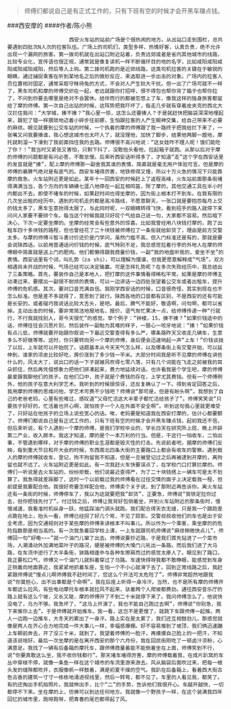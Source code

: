 > 师傅们都说自己是有正式工作的，只有下班有空的时候才会开黑车赚点钱。

###西安摩的
####作者/陈小熊

						西安火车站的站前广场是个很热闹的地方。从出站口走到围栏，总共要遇到四批次N人次的拉客队伍。广场上的司机们，类型多样，热情好客，认真负责，绝不允许出现一个漏网的旅客。第一拨司机就在出站口附近站着，负责远郊或者是省内其他城市的线路，比较专业化，宣传语也很正规，通常就是像复读机一样不断循环目的地的名字，比如咸阳咸阳咸阳咸阳咸阳咸阳，然后等人上钩。第二拨司机跑的是近郊线路，这类司机拉客的关键在于敏锐的眼睛，通过捕捉乘客在听到某地名之后的微妙反应，来选取进一步出击的对象。广场内的拉客人员位置相对固定，通常采取守株待兔的方式，不会对人产生较大干扰。但一出了广场可就不一样了，黑车司机和摩的师傅交织在一起，老远就跟你打招呼，恨不得包也帮你背了箱子也帮你拉了，不问到你要去哪里是绝对不会罢休。结伴而行的都被忽悠上了车，像我这样的独身旅客都留给了摩的师傅。第一次自己出站的时候，这阵势把我吓坏了，每走几步就有穿着皮夹克的西北大汉拦住我问：“大学城，揍不揍？”我心里一惊，这怎么还要揍人？于是就赶快把脑袋深深地埋起来，跟犯了错一样猥琐地迈着小碎步往前挪，生怕跟拉客的人产生眼神交集，给自己带来不必要的麻烦。眼见就要到公交车站的时候，一个执着的摩的师傅跟了我一路终于把我给拦下来了，一张嘴又问我要揍谁，我心想这城市也太吓人了，就没理他，加快了脚步，结果他两脚一蹬地，摩托就刺溜一下滑到了我前面挡住我的去路。师傅很不高兴地说：“这女娃咋不理人呢！饿们能吃了你？！”我当时又紧张又害怕，只剩下抖了，没敢抬头看他，拉起箱子就跑。从那以后对于摩的师傅的问题都是有问必答，不敢怠慢。后来听西安话听得多了，才知道“走”这个字在西安话里的发音就是“揍”，配上摩的师傅那一副舍我其谁的表情，简直就是毫无用户体验可言。但是摩的师傅的暴脾气绝对是有底气的。西安车堵得厉害，地铁修得又慢，所以十万火急的情况下只能靠摩的救急。火车站附近更是如此。某年十一回西安的时候赶上了返程高峰，火车站前面那条街堵得满满当当，各个方向的车辆横七竖八地停在一起互相鸣笛，除了摩的，其他交通工具在半小时内都出不去。即使不堵车的时候，如果赶时间也得坐摩的，因为街上根本打不到车。在我有限的几次坐出租的经历中，遇到的司机走的都是高冷路线，不愿意聊天，一张口就是要抱怨每月上交的钱太多了，黑车生意抢得太狠了。与此同时呢，一双眼睛转得飞快，看到招手的路人就停下来问问人家要不要拼个车。每当这个时候我就只好叹个气给自己说一句，大家都不容易。然后暗下决心，下次一定要坐摩的。坐摩的经常会有些意外的惊喜。比如我曾经用八块钱打摩的，跑了出租车四十多块钱的路程，但也曾经花了二十块钱被师傅拉了一条街就给卸货了，理由是前方交警太多。与摩的师傅斗智斗勇讨价还价是门学问，虽然门槛不高，但入门标准还是有的，那就是要会说陕西话。以前用普通话问价钱的时候，底气特别不足，我总感觉拉着行李的外地人在摩的师傅眼中简直就是送上门的肥肉。他们都懒得跟我商量价钱，一副“我的地盘听我的，爱坐不坐”的表情。西安话里有个词，叫扎势（za shi），可以理解为摆谱，但我更愿意解释成“气场”。双方相遇尚未开战的时候，气场已经可以决定输赢。可是怎样扎势呢？在多次失败经历中，我总结出了三条策略。首先，要装作自己是本地人，把打摩的这件事情看得稀松平常。如果是摩的师傅主动凑过来，要摆出一副很不耐烦的表情，可以一边讲话一边四处张望着公交车或者出租车，提升师傅的危机感。其次，要对口音充满自信。我刚学西安话的时候，口音很奇怪，其实到现在也不怎么标准。但是差不多就得了，意思到了就行。陕西各地的口音都有区别，不是西安的还有可能是长安的，或者碰巧我说话比较大舌头，是吧。最后，脾气不能好，敬语啊，问句啊，都可以省掉。主动出击的时候，要非常简洁地报地名，报价，语气匆忙果决一点，给师傅传递一种“行就行，不行我就找别人，哥今天很忙”的感觉。举个例子：“钟楼，15，揍不揍？”如果价钱适中的话，师傅往往会沉思片刻，然后装作一副勉为其难的样子，一狠心一咬牙地说：“揍！”如果价钱有点儿低，师傅就要开始跟你叙说一下最近交警查得有多么严，哪条路昨天又收走几辆车，生意多么不好做等等。这时，你只要转向另一个摩的师傅，身后便会迅速响起一声“上车！”价钱谈拢了以后，上车就可以开始侃了。话题基本从今天天气怎么样，以及哪条街上有交警开始，可以延伸到，谁家的凉皮比较好吃，房价涨到了多少钱一平米。大部分时间我是听不见摩的师傅在讲些什么的，风太大了，说出口的话一下子就被风吹得七零八落，只有几个词能在飞走之前被我的耳朵抓住，然后再凭借想象力把他们拼凑起来，费力地延续对话。也许看我是个学生吧，摩的师傅最爱跟我聊他们的孩子。在他们口中，孩子就是个费钱的存在，上学尤其费钱。但有一个师傅例外，他的孩子在意大利学艺术。我听到的时候很惊讶，还反复确认了一下。得到肯定回答之后，我用摩的师傅的思维问他，学艺术可费不少钱吧？师傅说“那可是，但是有盼头啊”。我想到了自己的老爸老妈，心里有些难过，感叹道“父母忙活这大半辈子都忙活给孩子了”。师傅笑笑说“只要孩子好好的，忙活着也开心啊，就怕孩子一个人在外面不安全啊”。听到这句我心里就更难受了，只好站在他孩子的立场上说些宽心的话。唉，老妈要是知道我在西安打摩的，估计心都要颤了。师傅们都说自己是有正式工作的，只有下班有空的时候才会开黑车赚点钱，起初我还不信，但后来听说，有个人遇到一个摩的师傅，是我们学校毕业的，学长白天在研究所上班，晚上开辟第二产业，收入颇丰。我这才知道，摩的是个一本万利的行当。但是，干这行一怕收车，二怕出事，不管遇到哪样，对于摩的师傅的职业生涯都是毁灭性的打击。先说前者吧，据摩的师傅们反映，每到重大节日和开大会的时候，东西南北四条大街的主要路口上都会有收车的警察。遇到载人的摩的师傅就收车，登记，拘不拘留我不知道，但是一旦被登记过之后再被逮到开摩的，离拘留也就不远了。火车站附近更是如此。有一次我赶火车快要误点了，在学校门口打算拦摩的。师傅们一听说是去火车站的，纷纷拒载，他们说最近查得严，为了二十块钱搭上一辆车可是太不划算了。我急得就差跺脚了，这时一个以前载过我的师傅看在过往交情的面子上决定载我一程，但前提是我要配合他。我很好奇要怎样配合他，师傅卖个关子说，到了那附近再告诉你。离火车站还有一条街的时候，师傅停车了，我以为这就要把我“卸货”，正要急，师傅说“我铁定拉你过去，但你把钱先付了”。付过钱之后，师傅让我背好包侧着坐，开到火车站附近的那条街时，慢慢减速，我看准时机纵身一跃，他猛踩油门调头就跑。我们配合得天衣无缝，只是我一个踉跄差点跪在地上，抬头一看，师傅已经拐了好几个弯，不见了踪影。交警叔叔收他们的车也是出于安全考虑，因为交通规则对于某些摩的师傅来讲根本不叫事儿。所以作为一个乘客，乘坐摩的的危险指数那是相当高的。有一次我急着回学校上课，一上车就跟司机师傅说“麻烦稍微快点儿”，师傅回一句“好嘞~~~”就一个油门儿窜了出去。师傅说要抄近路，于是我们首先钻进了一个菜市场，人潮涌动外加满地菜叶子的路况，硬是被师傅的大嗓门儿吼出一条路。而后我们进了大马路，在车流中逆行了大半条街，狭路相逢中与各种车擦肩而过的感觉太瘆人了。眼见到了路口，我正要松口气，师傅又一个油门儿就斜着穿过了马路。车速快得呀我都不敢睁眼，能感觉到车身正侧着向地面靠近，我紧紧地抓着车座，生怕一个不小心就滑下去了。回到正常线路之后，我赶紧跟师傅说“慢点儿啊师傅我不赶时间了，您这么个开法可太危险了”。师傅非常超然地跟我说“你莫担心，出不出事都是个命啊”。我在后座上听得一身冷汗。当然，也不是所有摩的师傅开车都这么拉风，有些电动摩托车根本就拉风不起来，驮着两个人爬坡都费劲。通往西安音乐厅的路上就有这么个坡，又长又陡，摩的师傅开了不到二十米就停下来了。我问师傅怎么了，他说快没电了，马力不够。我急坏了，“这马上开演了，我也不能自己跑过去啊”，师傅说“你别急，我下来推你上去”。于是师傅就开始推车。我一看，这岂不是更慢了，就跳下车跟师傅一起推。两人一边跑一边推车，大冬天的累出了一身汗。路上实在是太累了，我们还互相鼓劲儿，那感觉就像是两人在齐心合力地完成一件大事儿一样，幸福感爆棚。好不容易推到了坡顶，我们俩迅速蹦上车朝前奔去，开了没三十米，就到了。我望着师傅的一脸汗，再摸摸自己脸上的一把汗，不知道该说啥好。最后一次坐摩的是在离开西安的那个六月份，我在回民街刚吃了一顿卤汁凉粉，心满意足。我找了一辆有后备箱的摩托车，跟师傅商量着能不能倒着坐在上面，师傅笑到不行，说“你要真敢这么坐，我不收你钱都行”。那天堵车堵得厉害，摩的师傅载着我，在成片趴窝的车丛中穿梭不停，就像一条鱼一样在这个城市的车流里游来游去。风从脑袋后面吹过来，把每一根头发的缝隙都吹开，衣服像帆一样鼓着，满是初夏干燥的空气。我趴在后备箱上，看着西大街古色古香的建筑一寸寸一栋栋地涌进视线里，然后一转弯，都不见了。车里的人看见我，都笑了。有的还掏出手机拍照片。我就伸出手，比个“二”的手势，告诉他们我很开心。车越开越快，一切都停不下来。坐在摩的上，仿佛可以到达任何地方。我就像一个野孩子一样，在这个装满我四年回忆的城市里，跑呀跑呀，把青春的尾巴都带起了风。			  		